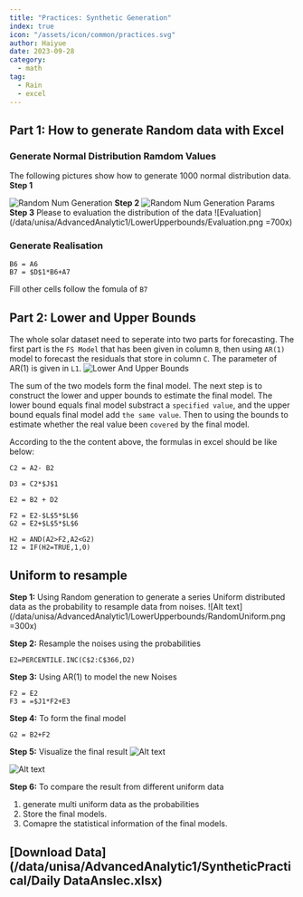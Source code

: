 ```yaml
---
title: "Practices: Synthetic Generation"
index: true
icon: "/assets/icon/common/practices.svg"
author: Haiyue
date: 2023-09-28
category:
  - math
tag:
  - Rain 
  - excel
---
```


## Part 1: How to generate Random data with Excel

### Generate Normal Distribution Ramdom Values
The following pictures show how to generate 1000 normal distribution data.
**Step 1**

![Random Num Generation](/data/unisa/AdvancedAnalytic1/LowerUpperbounds/RandomNumGeneration.png)
**Step 2**
![Random Num Generation Params](/data/unisa/AdvancedAnalytic1/LowerUpperbounds/RandomNumGenerationParams.png)
**Step 3**
Please to evaluation the distribution of the data
![Evaluation](/data/unisa/AdvancedAnalytic1/LowerUpperbounds/Evaluation.png =700x)

### Generate Realisation
``` VBA
B6 = A6
B7 = $D$1*B6+A7
```
Fill other cells follow the fomula of `B7`
## Part 2: Lower and Upper Bounds
The whole solar dataset need to seperate into two parts for forecasting. The first part is the `FS Model` that has been given in column `B`, then using `AR(1)` model to forecast the residuals that store in column `C`. The parameter of AR(1) is given in `L1`.
![Lower And Upper Bounds](/data/unisa/AdvancedAnalytic1/LowerUpperbounds/LowerAndUpperBounds.png)

The sum of the two models form the final model. The next step is to construct the lower and upper bounds to estimate the final model. The lower bound equals final model  substract a `specified value`, and the upper bound equals final model add `the same value`. Then to using the bounds to estimate whether the real value been `covered` by the final model.

According to the the content above, the formulas in excel should be like below:
``` VBA
C2 = A2- B2

D3 = C2*$J$1

E2 = B2 + D2

F2 = E2-$L$5*$L$6
G2 = E2+$L$5*$L$6

H2 = AND(A2>F2,A2<G2)
I2 = IF(H2=TRUE,1,0)
```

## Uniform to resample

**Step 1:** Using Random generation to generate a series Uniform distributed data as the probability to resample data from noises.
![Alt text](/data/unisa/AdvancedAnalytic1/LowerUpperbounds/RandomUniform.png =300x)

**Step 2:** Resample the noises using the probabilities
``` VBA
E2=PERCENTILE.INC(C$2:C$366,D2)
```
**Step 3:** Using AR(1) to model the new Noises
``` VBA
F2 = E2
F3 = =$J1*F2+E3
```
**Step 4:** To form the final model
``` VBA
G2 = B2+F2
```

**Step 5:** Visualize the final result
![Alt text](/data/unisa/AdvancedAnalytic1/LowerUpperbounds/Result.png)

![Alt text](/data/unisa/AdvancedAnalytic1/LowerUpperbounds/Visualization.png)

**Step 6:** To compare the result from different uniform data
1. generate multi uniform data as the probabilities
2. Store the final models.
3. Comapre the statistical information of the final models.



## [Download Data](/data/unisa/AdvancedAnalytic1/SyntheticPractical/Daily DataAnslec.xlsx)